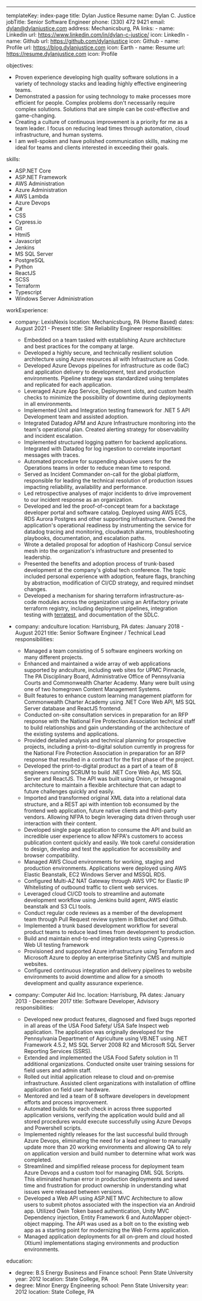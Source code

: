 ---

templateKey: index-page
title: Dylan Justice Resume
name: Dylan C. Justice
jobTitle: Senior Software Engineer
phone: (330) 472 9421
email: dylan@dylanjustice.com
address: Mechanicsburg, PA
links:
    - name: Linkedin
      url: https://www.linkedin.com/in/dylan-c-justice/
      icon: LinkedIn
    - name: Github
      url: https://github.com/dylanjustice
      icon: Github
    - name: Profile
      url: https://blog.dylanjustice.com
      icon: Earth
    - name: Resume
      url: https://resume.dylanjustice.com
      icon: Profile

objectives:

-   Proven experience developing high quality software solutions in a variety of technology stacks and leading highly effective engineering teams.
-   Demonstrated a passion for using technology to make processes more efficient for people. Complex problems don't necessarily require complex solutions. Solutions that are simple can be cost-effective and game-changing.
-   Creating a culture of continuous improvement is a priority for me as a team leader. I focus on reducing lead times through automation, cloud infrastructure, and human systems.
-   I am well-spoken and have polished communication skills, making me ideal for teams and clients interested in exceeding their goals.

skills:

-   ASP.NET Core
-   ASP.NET Framework
-   AWS Administration
-   Azure Administration
-   AWS Lambda
-   Azure Devops
-   C#
-   CSS
-   Cypress.io
-   Git
-   Html5
-   Javascript
-   Jenkins
-   MS SQL Server
-   PostgreSQL
-   Python
-   ReactJS
-   SCSS
-   Terraform
-   Typescript
-   Windows Server Administration

workExperience:

-   company: LexisNexis
    location: Mechanicsburg, PA (Home Based)
    dates: August 2021 - Present
    title: Site Reliability Engineer
    responsibilities:

    -   Embedded on a team tasked with establishing Azure architecture and best practices for the company at large.
    -   Developed a highly secure, and technically resilient solution architecture using Azure resources all with Infrastructure as Code.
    -   Developed Azure Devops pipelines for infrastructure as code (IaC) and application delivery to development, test and production environments. Pipeline strategy was standardized using templates and replicated for each application.
    -   Leveraged Azure App Service, Deployment slots, and custom health checks to minimize the possibility of downtime during deployments in all environments.
    -   Implemented Unit and Integration testing framework for .NET 5 API Development team and assisted adoption.
    -   Integrated Datadog APM and Azure Infrastructure monitoring into the team's operational plan. Created alerting strategy for observability and incident escalation.
    -   Implemented structured logging pattern for backend applications. Integrated with Datadog for log ingestion to correlate important messages with traces.
    -   Automated procedure for suspending abusive users for the Operations teams in order to reduce mean time to respond.
    -   Served as Incident Commander on-call for the global platform, responsible for leading the technical resolution of production issues impacting reliability, availability and performance.
    -   Led retrospective analyses of major incidents to drive improvement to our incident response as an organization.
    -   Developed and led the proof-of-concept team for a backstage developer portal and software catalog. Deployed using AWS ECS, RDS Aurora Postgres and other supporting infrastructure. Owned the application's operational readiness by instrumenting the service for datadog tracing and monitoring, cloudwatch alarms, troubleshooting playbooks, documentation, and escalation paths.
    -   Wrote a detailed proposal for adoption of Hashicorp Consul service mesh into the organization's infrastructure and presented to leadership.
    -   Presented the benefits and adoption process of trunk-based development at the company's global tech conference. The topic included personal experience with adoption, feature flags, branching by abstraction, modification of CI/CD strategy, and required mindset changes.
    -   Developed a mechanism for sharing terraform infrastructure-as-code modules across the organization using an Artifactory private terraform registry, including deployment pipelines, integration testing with [terratest](https://terratest.gruntwork.io/), and documentation of the SDLC.

-   company: andculture
    location: Harrisburg, PA
    dates: January 2018 - August 2021
    title: Senior Software Engineer / Technical Lead
    responsibilities:

    -   Managed a team consisting of 5 software engineers working on many different projects.
    -   Enhanced and maintained a wide array of web applications supported by andculture, including web sites for UPMC Pinnacle, The PA Disciplinary Board, Administrative Office of Pennsylvania Courts and Commonwealth Charter Academy. Many were built using one of two homegrown Content Management Systems.
    -   Built features to enhance custom learning management platform for Commonwealth Charter Academy using .NET Core Web API, MS SQL Server database and ReactJS frontend.
    -   Conducted on-site consultation services in preparation for an RFP response with the National Fire Protection Association technical staff to build relationships and gain understanding of the architecture of the existing systems and applications.
    -   Provided detailed analysis and technical planning for prospective projects, including a print-to-digital solution currently in progress for the National Fire Protection Association in preparation for an RFP response that resulted in a contract for the first phase of the project.
    -   Developed the print-to-digital product as a part of a team of 8 engineers running SCRUM to build .NET Core Web Api, MS SQL Server and ReactJS. The API was built using Onion, or hexagonal architecture to maintain a flexible architecture that can adapt to future challenges quickly and easily.
    -   Imported and transformed original XML data into a relational data structure, and a REST api with intention tob econsumed by the frontend web application, future native clients and third-party vendors. Allowing NFPA to begin leveraging data driven through user interaction with their content.
    -   Developed single page application to consume the API and build an incredible user experience to allow NFPA's customers to access publication content quickly and easily. We took careful consideration to design, develop and test the application for accessibility and browser compatibility.
    -   Managed AWS Cloud environments for working, staging and production environments. Applications were deployed using AWS Elastic Beanstalk, EC2 Windows Server and MSSQL RDS.
    -   Configured Multi-AZ NAT Gateway through AWS VPC for Elastic IP Whitelisting of outbound traffic to client web services.
    -   Leveraged cloud CI/CD tools to streamline and automate development workflow using Jenkins build agent, AWS elastic beanstalk and S3 CLI tools.
    -   Conduct regular code reviews as a member of the development team through Pull Request review system in Bitbucket and Github.
    -   Implemented a trunk based development workflow for several product teams to reduce lead times from development to production.
    -   Build and maintain end-to-end integration tests using Cypress.io Web UI testing framework
    -   Provisioned and supported Azure infrastructure using Terraform and Microsoft Azure to deploy an enterprise Sitefinity CMS and multiple websites.
    -   Configured continuous integration and delivery pipelines to website environments to avoid downtime and allow for a smooth development and quality assurance experience.

-   company: Computer Aid Inc.
    location: Harrisburg, PA
    dates: January 2013 - December 2017
    title: Software Developer, Advisory
    responsibilities:
    -   Developed new product features, diagnosed and fixed bugs reported in all areas of the USA Food Safety/ USA Safe Inspect web application. The application was originally developed for the Pennsylvania Department of Agriculture using VB.NET using .NET Framework 4.5.2, MS SQL Server 2008 R2 and Microsoft SQL Server Reporting Services (SSRS).
    -   Extended and implemented the USA Food Safety solution in 11 additional organizations. Conducted onsite user training sessions for field users and admin staff.
    -   Rolled out initial application release to cloud and on-premise infrastructure. Assisted client organizations with installation of offline application on field user hardware.
    -   Mentored and led a team of 8 software developers in development efforts and process improvement.
    -   Automated builds for each check in across three supported application versions, verifying the application would build and all stored procedures would execute successfully using Azure Devops and Powershell scripts.
    -   Implemented nightly releases for the last successful build through Azure Devops, eliminating the need for a lead engineer to manually update more than 20 working environments and allowing QA to rely on application version and build number to determine what work was completed.
    -   Streamlined and simplified release process for deployment team Azure Devops and a custom tool for managing DML SQL Scripts. This eliminated human error in production deployments and saved time and frustration for product ownership in understanding what issues were released between versions.
    -   Developed a Web API using ASP.NET MVC Architecture to allow users to submit photos associated with the inspection via an Android app. Utilized Owin Token based authentication, Unity MVC Dependency injection, Entity Framework 6 and AutoMapper object-object mapping. The API was used as a bolt on to the existing web app as a starting point for modernizing the Web Forms application.
    -   Managed application deployments for all on-prem and cloud hosted (Xtium) implementations staging environments and production environments.

education:

-   degree: B.S Energy Business and Finance
    school: Penn State University
    year: 2012
    location: State College, PA
-   degree: Minor Energy Engineering
    school: Penn State University
    year: 2012
    location: State College, PA
